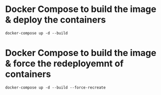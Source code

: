 
# Docker Compose to build the image & deploy the containers

```
docker-compose up -d --build 
```

# Docker Compose to build the image & force the redeployemnt of containers

```
docker-compose up -d --build --force-recreate
```

